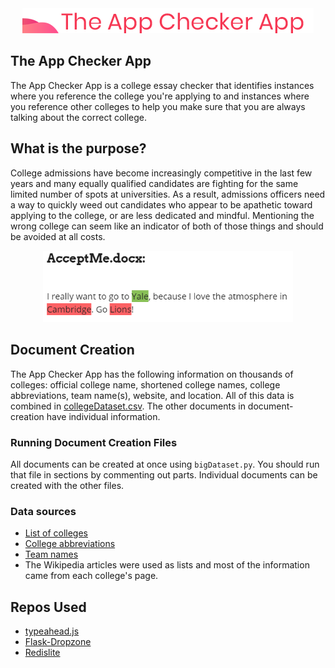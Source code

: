 <div align="center"><img src="images/logo.png" alt="The App Checker App"></div>

## The App Checker App
The App Checker App is a college essay checker that identifies instances where you reference the college you're applying to and instances where you reference other colleges to help you make sure that you are always talking about the correct college.

## What is the purpose?
College admissions have become increasingly competitive in the last few years and many equally qualified candidates are fighting for the same limited number of spots at universities. As a result, admissions officers need a way to quickly weed out candidates who appear to be apathetic toward applying to the college, or are less dedicated and mindful. Mentioning the wrong college can seem like an indicator of both of those things and should be avoided at all costs.
<div align="center"><img src="images/FakeWhyEssay3.png" alt="The App Checker App" width="400px"></div>

## Document Creation
The App Checker App has the following information on thousands of colleges: official college name, shortened college names, college abbreviations, team name(s), website, and location. All of this data is combined in [collegeDataset.csv](https://github.com/egoldman15/The-App-Checker-App/blob/master/document-creation/collegeDataset.csv). The other documents in document-creation have individual information.

### Running Document Creation Files
All documents can be created at once using `bigDataset.py`. You should run that file in sections by commenting out parts.
Individual documents can be created with the other files.

### Data sources
- [List of colleges](https://github.com/endSly/world-universities-csv)
- [College abbreviations](https://en.wikipedia.org/wiki/List_of_colloquial_names_for_universities_and_colleges_in_the_United_States)
- [Team names](https://en.wikipedia.org/wiki/List_of_college_team_nicknames_in_the_United_States)
- The Wikipedia articles were used as lists and most of the information came from each college's page.


## Repos Used
 - [typeahead.js](https://github.com/twitter/typeahead.js/)
 - [Flask-Dropzone](https://github.com/greyli/flask-dropzone)
 - [Redislite](https://github.com/yahoo/redislite)

